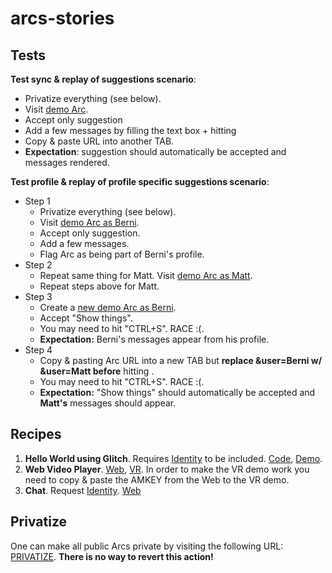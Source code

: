 # arcs-stories

## Tests

**Test sync & replay of suggestions scenario**:
 * Privatize everything (see below).
 * Visit [demo Arc](https://polymerlabs.github.io/arcs-cdn/dev/app/?solo=https://noelutz.github.io/arcs-stories/artifacts/SyncTest/recipe.manifest).
 * Accept only suggestion
 * Add a few messages by filling the text box + hitting <enter>
 * Copy & paste URL into another TAB.
 * **Expectation**: suggestion should automatically be accepted and messages rendered.

**Test profile & replay of profile specific suggestions scenario**:
 * Step 1
   * Privatize everything (see below).
   * Visit [demo Arc as Berni](https://polymerlabs.github.io/arcs-cdn/dev/app/?solo=https://noelutz.github.io/arcs-stories/artifacts/SyncTest/recipe.manifest&user=Berni).
   * Accept only suggestion.
   * Add a few messages.
   * Flag Arc as being part of Berni's profile.
 * Step 2
   * Repeat same thing for Matt. Visit [demo Arc as Matt](https://polymerlabs.github.io/arcs-cdn/dev/app/?solo=https://noelutz.github.io/arcs-stories/artifacts/SyncTest/recipe.manifest&user=Matt).
   * Repeat steps above for Matt.
 * Step 3
   * Create a [new demo Arc as Berni](https://polymerlabs.github.io/arcs-cdn/dev/app/?solo=https://noelutz.github.io/arcs-stories/artifacts/SyncTest/recipe.manifest&user=Berni).
   * Accept "Show things".
   * You may need to hit "CTRL+S". RACE :(.
   * **Expectation:** Berni's messages appear from his profile.
 * Step 4
   * Copy & pasting Arc URL into a new TAB but **replace &user=Berni w/ &user=Matt before** hitting <enter>.
   * You may need to hit "CTRL+S". RACE :(.
   * **Expectation:** "Show things" should automatically be accepted and **Matt's** messages should appear.
 

## Recipes

1. **Hello World using Glitch**. Requires [Identity](https://noelutz.github.io/arcs-stories/artifacts/Identity.manifest) to be included. [Code](https://glitch.com/edit/#!/arcs-hello-world), [Demo](https://arcs-hello-world.glitch.me).
2. **Web Video Player**. [Web](https://polymerlabs.github.io/arcs-cdn/dev/app/?solo=https://noelutz.github.io/arcs-stories/artifacts/VideoPlayer/VideoPlayer.manifest), [VR](https://polymerlabs.github.io/arcs-cdn/dev/vr/?solo=https://noelutz.github.io/arcs-stories/artifacts/VideoPlayer/vr-recipe.manifest). In order to make the VR demo work you need to copy & paste the AMKEY from the Web to the VR demo.
3. **Chat**. Request [Identity](https://noelutz.github.io/arcs-stories/artifacts/Identity.manifest). [Web](https://polymerlabs.github.io/arcs-cdn/dev/app/?solo=https://noelutz.github.io/arcs-stories/artifacts/Chat/Chat.manifest)

## Privatize

One can make all public Arcs private by visiting the following URL: [PRIVATIZE](https://us-central1-arcs-storage.cloudfunctions.net/privatize). **There is no way to revert this action!**
